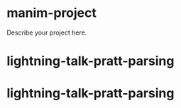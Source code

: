 # manim-project

Describe your project here.
# lightning-talk-pratt-parsing
# lightning-talk-pratt-parsing
